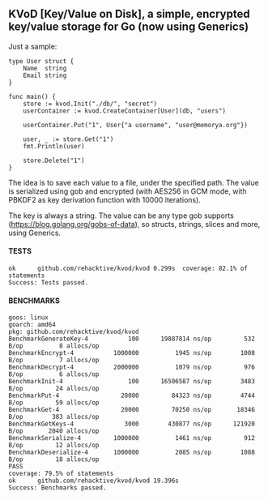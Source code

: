 ## KVoD [Key/Value on Disk], a simple, encrypted key/value storage for Go (now using Generics)

Just a sample:
```golang
type User struct {
	Name  string
	Email string
}

func main() {
	store := kvod.Init("./db/", "secret")
	userContainer := kvod.CreateContainer[User](db, "users")

	userContainer.Put("1", User{"a username", "user@memorya.org"})

	user, _ := store.Get("1")
	fmt.Println(user)

	store.Delete("1")
}
```
The idea is to save each value to a file, under the specified path.
The value is serialized using gob and encrypted (with AES256 in GCM mode, with PBKDF2 as key derivation function with 10000 iterations).

The key is always a string.
The value can be any type gob supports (https://blog.golang.org/gobs-of-data), so structs, strings, slices and more, using Generics.

#### TESTS
```
ok  	github.com/rehacktive/kvod/kvod	0.299s	coverage: 82.1% of statements
Success: Tests passed.
```
#### BENCHMARKS
```
goos: linux
goarch: amd64
pkg: github.com/rehacktive/kvod/kvod
BenchmarkGenerateKey-4   	     100	  19887814 ns/op	     532 B/op	       8 allocs/op
BenchmarkEncrypt-4       	 1000000	      1945 ns/op	    1008 B/op	       7 allocs/op
BenchmarkDecrypt-4       	 2000000	      1079 ns/op	     976 B/op	       6 allocs/op
BenchmarkInit-4          	     100	  16506587 ns/op	    3483 B/op	      24 allocs/op
BenchmarkPut-4           	   20000	     84323 ns/op	    4744 B/op	      59 allocs/op
BenchmarkGet-4           	   20000	     70250 ns/op	   18346 B/op	     383 allocs/op
BenchmarkGetKeys-4       	    3000	    430877 ns/op	  121920 B/op	    2040 allocs/op
BenchmarkSerialize-4     	 1000000	      1461 ns/op	     912 B/op	      12 allocs/op
BenchmarkDeserialize-4   	 1000000	      2085 ns/op	    1088 B/op	      18 allocs/op
PASS
coverage: 79.5% of statements
ok  	github.com/rehacktive/kvod/kvod	19.396s
Success: Benchmarks passed.
```
